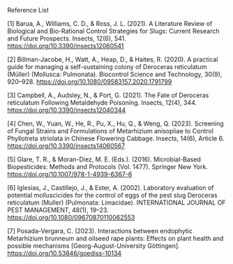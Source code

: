 Reference List 

[1]  Barua, A., Williams, C. D., & Ross, J. L. (2021). A Literature Review of Biological and Bio-Rational Control Strategies for Slugs: Current Research and Future Prospects. Insects, 12(6), 541. https://doi.org/10.3390/insects12060541

[2]  Billman-Jacobe, H., Watt, A., Heap, D., & Haites, R. (2020). A practical guide for managing a self-sustaining colony of Deroceras reticulatum (Müller) (Mollusca: Pulmonata). Biocontrol Science and Technology, 30(9), 920–928. https://doi.org/10.1080/09583157.2020.1791799

[3]  Campbell, A., Audsley, N., & Port, G. (2021). The Fate of Deroceras reticulatum Following Metaldehyde Poisoning. Insects, 12(4), 344. https://doi.org/10.3390/insects12040344

[4]  Chen, W., Yuan, W., He, R., Pu, X., Hu, Q., & Weng, Q. (2023). Screening of Fungal Strains and Formulations of Metarhizium anisopliae to Control Phyllotreta striolata in Chinese Flowering Cabbage. Insects, 14(6), Article 6. https://doi.org/10.3390/insects14060567

[5]  Glare, T. R., & Moran-Diez, M. E. (Eds.). (2016). Microbial-Based Biopesticides: Methods and Protocols (Vol. 1477). Springer New York. https://doi.org/10.1007/978-1-4939-6367-6

[6]  Iglesias, J., Castillejo, J., & Ester, A. (2002). Laboratory evaluation of potential molluscicides for the control of eggs of the pest slug Deroceras reticulatum (Muller) (Pulmonata: Limacidae). INTERNATIONAL JOURNAL OF PEST MANAGEMENT, 48(1), 19–23. https://doi.org/10.1080/09670870110062553

[7]  Posada-Vergara, C. (2023). Interactions between endophytic Metarhizium brunneum and oilseed rape plants: Effects on plant health and possible mechanisms [Georg-August-University Göttingen]. https://doi.org/10.53846/goediss-10134

